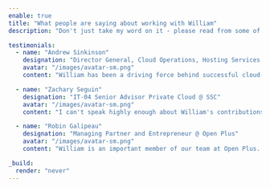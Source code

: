 ```yaml
---
enable: true
title: "What people are saying about working with William"
description: "Don't just take my word on it - please read from some of the testimonials of people I have collaborated with"

testimonials:
  - name: "Andrew Sinkinson"
    designation: "Director General, Cloud Operations, Hosting Services @ SSC"
    avatar: "/images/avatar-sm.png"
    content: "William has been a driving force behind successful cloud-native initiatives at Statistics Canada. His skills in using CNCF technologies and passion for Open Source have transformed the experience of solution builders, making projects more agile and reliable."

  - name: "Zachary Seguin"
    designation: "IT-04 Senior Advisor Private Cloud @ SSC"
    avatar: "/images/avatar-sm.png"
    content: "I can't speak highly enough about William's contributions. His proficiency in CNCF tooling and commitment to Open Source values have revolutionized the way departments approach cloud-native development. He has made project teams more agile, collaborative, and forward-thinking."

  - name: "Robin Galipeau"
    designation: "Managing Partner and Entrepreneur @ Open Plus"
    avatar: "/images/avatar-sm.png"
    content: "William is an important member of our team at Open Plus. His comprehensive understanding of DevOps practices and Cloud Architecture has proven to be instrumental in our projects. From designing robust systems to implementing automated deployment pipelines, William delivers."

_build:
  render: "never"
---
```

